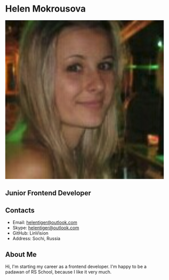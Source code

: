 
# Helen Mokrousova

![Me](me.jpg)

## Junior Frontend Developer

## Contacts

- Email: helentiger@outlook.com
- Skype: helentiger@outlook.com
- GitHub: LinVision
- Address: Sochi, Russia

## About Me

Hi, I'm starting my career as a frontend developer. I'm happy to be a padawan of RS School, because I like it very much.
